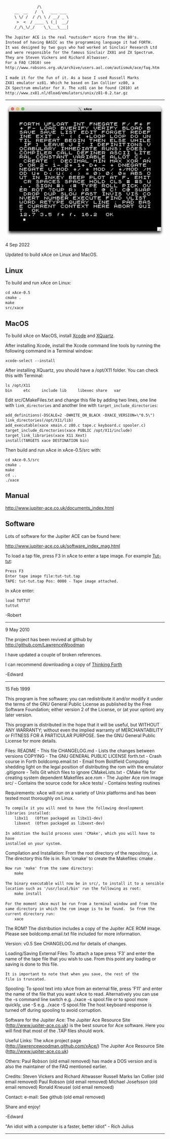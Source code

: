                  /\            
        __  __   /  \   ___ ___ 
        \ \/ /  / /\ \ / __/ _ \
         >  <  / ____ \ (_|  __/
        /_/\_\/_/    \_\___\___|
                                                          
	The Jupiter ACE is the real *outsider* micro from the 80's. 
	Instead of having BASIC as the programming language it had FORTH. 
	It was designed by two guys who had worked at Sinclair Research Ltd
	and were responsible for the famous Sinclair ZX81 and ZX Spectrum.
	They are Steven Vickers and Richard Altwasser.
	For a FAQ (2010) see
	http://www.robsons.org.uk/archive/users.aol.com/autismuk/ace/faq.htm

	I made it for the fun of it. As a base I used Russell Marks
	ZX81 emulator xz81. Which he based on Ian Collier xz80, a 
	ZX Spectrum emulator for X. The xz81 can be found (2010) at 
	http://www.zx81.nl/dload/emulators/unix/z81-0.2.tar.gz

________________________________________________________________________________

![xAce](xAce.png)

4 Sep 2022

Updated to build xAce on Linux and MacOS.

Linux
-----

To build and run xAce on Linux:

    cd xAce-0.5
    cmake .
    make
    src/xace

MacOS
-----

To build xAce on MacOS, install [Xcode](https://developer.apple.com/xcode) and
[XQuartz](https://www.xquartz.org).

After installing Xcode, install the Xcode command line tools by running the
following command in a Terminal window:

    xcode-select --install

After installing XQuartz, you should have a /opt/X11 folder.  You can check
this with Terminal:

    ls /opt/X11
    bin     etc     include lib     libexec share   var

Edit src/CMakeFiles.txt and change this file by adding two lines, one line with
`link_directories` and another line with `target_include_directories`:

    add_definitions(-DSCALE=2 -DWHITE_ON_BLACK -DXACE_VERSION=\"0.5\")
    link_directories(/opt/X11/lib)
    add_executable(xace xmain.c z80.c tape.c keyboard.c spooler.c)
    target_include_directories(xace PUBLIC /opt/X11/include)
    target_link_libraries(xace X11 Xext)
    install(TARGETS xace DESTINATION bin)

Then build and run xAce in xAce-0.5/src with:

    cd xAce-0.5/src
    cmake .
    make
    cd ..
    ./xace

Manual
------

http://www.jupiter-ace.co.uk/documents_index.html

Software
--------

Lots of software for the Jupiter ACE can be found here:

http://www.jupiter-ace.co.uk/software_index_mag.html

To load a tap file, press F3 in xAce to enter a tape image.  For example
[Tut-tut](http://www.jupiter-ace.co.uk/sw_tut-tut.html):

    Press F3
    Enter tape image file:tut-tut.tap
    TAPE: tut-tut.tap Pos: 0000 - Tape image attached.

In xAce enter:

    load TUTTUT
    tuttut

-Robert
________________________________________________________________________________

9 May 2010

The project has been revived at github by http://github.com/LawrenceWoodman

I have updated a couple of broken references.

I can recommend downloading a copy of
[Thinking Forth](http://thinking-forth.sourceforge.net)

-Edward
________________________________________________________________________________

15 Feb 1999

This program is free software; you can redistribute it and/or modify
it under the terms of the GNU General Public License as published by
the Free Software Foundation; either version 2 of the License, or (at
your option) any later version.

This program is distributed in the hope that it will be useful, but
WITHOUT ANY WARRANTY; without even the implied warranty of
MERCHANTABILITY or FITNESS FOR A PARTICULAR PURPOSE.  See the GNU
General Public License for more details.

Files:
	README              - This file
	CHANGELOG.md        - Lists the changes between versions
	COPYING             - The GNU GENERAL PUBLIC LICENSE
	forth.txt           - Crash course in Forth
	boldcomp.email.txt  - Email from Boldfield Computing shedding light on
	                      the legal position of distributing the rom with
	                      the emulator
	.gitignore          - Tells Git which files to ignore
	CMakeLists.txt      - CMake file for creating system dependent
	                      Makefiles
	ace.rom             - The Jupiter Ace rom image
	src/                - Contains the source code for xAce
	tests/              - Contains testing routines

Requirements:
	xAce will run on a variety of Unix platforms and has been tested
	most thoroughly on Linux.

	To compile it you will need to have the following development
	libraries installed:
		libx11   (Often packaged as libx11-dev)
		libxext  (Often packaged as libxext-dev)

	In addition the build process uses 'CMake', which you will have to have
	installed on your system.

Compilation and Installation:
	From the root directory of the repository, i.e. The directory this file
	is in.  Run 'cmake' to create the Makefiles:
		cmake .

	Now run 'make' from the same directory:
		make

	The binary executable will now be in src/, to install it to a sensible
	location such as '/usr/local/bin' run the following as root:
		make install

	For the moment xAce must be run from a terminal window and from the
	same directory in which the rom image is to be found.  So from the
	current directory run:
		xace


The ROM?
	The distribution includes a copy of the Jupiter ACE ROM image. 
	Please see boldcomp.email.txt file included for more information.

Version:
	v0.5	See CHANGELOG.md for details of changes.
	
Loading/Saving External Files:
	To attach a tape press 'F3' and enter the name of the tape
	file that you wish to use.  From this point any loading or
	saving is done to this file.

	It is important to note that when you save, the rest of the
	file is truncated.

Spooling:
	To spool text into xAce from an external file, press 'F11'
	and enter the name of the file that you want xAce to read.
	Alternatively you can use the -s command line switch e.g.
		./xace -s spool.file
	or to spool more quickly, use -S e.g.
		./xace -S spool.file
	The host keyboard response is turned off during spooling to avoid
	corruption.

Software for the Jupiter Ace:
	The Jupiter Ace Resource Site (http://www.jupiter-ace.co.uk) is
	the best source for Ace	software.  Here you will find that most
	of the .TAP files should work.

Useful Links:
	The xAce project page (http://lawrencewoodman.github.com/xAce/)
	The Jupiter Ace Resource Site (http://www.jupiter-ace.co.uk)

Others:
	Paul Robson (old email removed) has made a DOS version and is also
	the maintainer of the FAQ mentioned earlier.

Credits:
	Steven Vickers and Richard Altwasser
	Russell Marks
	Ian Collier (old email removed)
	Paul Robson (old email removed)
	Michael Josefsson (old email removed)
	Ronald Kneusel (old email removed)

Contact:
	e-mail: See github (old email removed)
	
Share and enjoy! 

-Edward


"An idiot with a computer is a faster, better idiot" - Rich Julius
________________________________________________________________________________

